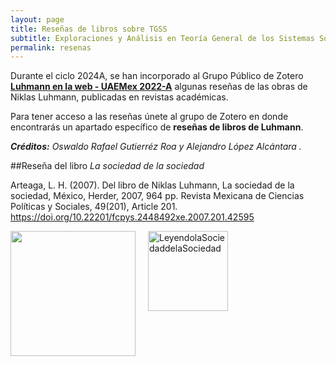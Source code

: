 ```yaml
---
layout: page
title: Reseñas de libros sobre TGSS
subtitle: Exploraciones y Análisis en Teoría General de los Sistemas Sociales
permalink: resenas
---
```


Durante el ciclo 2024A, se han incorporado al Grupo Público de Zotero [**Luhmann en la web - UAEMex 2022-A**](https://www.zotero.org/groups/4695391/luhmann_en_la_web_-_uaemex_2022-a) algunas reseñas de las obras de Niklas Luhmann, publicadas en revistas académicas.

Para tener acceso a las reseñas únete al grupo de Zotero en donde encontrarás un apartado específico de **reseñas de libros de Luhmann**.

***Créditos:** Oswaldo Rafael Gutierréz Roa y Alejandro López Alcántara .*

##Reseña del libro *La sociedad de la sociedad*

Arteaga, L. H. (2007). Del libro de Niklas Luhmann, La sociedad de la sociedad, México, Herder, 2007, 964 pp. Revista Mexicana de Ciencias Políticas y Sociales, 49(201), Article 201. https://doi.org/10.22201/fcpys.2448492xe.2007.201.42595

<img src="https://upload.wikimedia.org/wikipedia/commons/2/26/LeyendolaSociedaddelaSociedad.jpg" style="float:left;width:200px;padding-right:20px;">

<a title="IsabelColin, CC BY-SA 4.0 &lt;https://creativecommons.org/licenses/by-sa/4.0&gt;, undefined" href="https://commons.wikimedia.org/wiki/File:LeyendolaSociedaddelaSociedad.jpg"><img width="128" alt="LeyendolaSociedaddelaSociedad" src="https://upload.wikimedia.org/wikipedia/commons/thumb/2/26/LeyendolaSociedaddelaSociedad.jpg/128px-LeyendolaSociedaddelaSociedad.jpg?20220611222242"></a>
